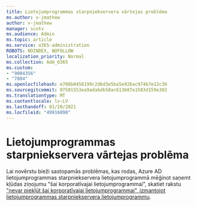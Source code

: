 ```yaml
---
title: Lietojumprogrammas starpniekservera vārtejas problēma
ms.author: v-jmathew
author: v-jmathew
manager: scotv
ms.audience: Admin
ms.topic: article
ms.service: o365-administration
ROBOTS: NOINDEX, NOFOLLOW
localization_priority: Normal
ms.collection: Adm_O365
ms.custom:
- "9004356"
- "7804"
ms.openlocfilehash: e706b0456199c2dbd3e5ba5e926ac974b7e12c36
ms.sourcegitcommit: 07501553ea9adabdb50ac613687e1583d159e302
ms.translationtype: MT
ms.contentlocale: lv-LV
ms.lasthandoff: 01/20/2021
ms.locfileid: "49916898"
---
```

# <a name="app-proxy-gateway-issue"></a>Lietojumprogrammas starpniekservera vārtejas problēma

Lai novērstu bieži sastopamās problēmas, kas rodas, Azure AD lietojumprogrammas starpniekservera lietojumprogrammā mēģinot saņemt kļūdas ziņojumu "šai korporatīvajai lietojumprogrammai", skatiet rakstu ["nevar piekļūt šai korporatīvajai lietojumprogrammai", izmantojot lietojumprogrammas starpniekservera lietojumprogrammu](https://docs.microsoft.com/azure/active-directory/manage-apps/application-proxy-sign-in-bad-gateway-timeout-error).
